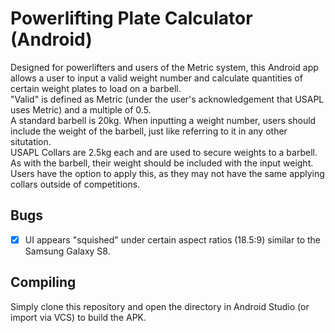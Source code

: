 # Powerlifting Plate Calculator (Android)

Designed for powerlifters and users of the Metric system, this Android app allows a user to input a valid weight number and calculate quantities of certain weight plates to load on a barbell. <br/>
"Valid" is defined as Metric (under the user's acknowledgement that USAPL uses Metric) and a multiple of 0.5. <br/>
A standard barbell is 20kg. When inputting a weight number, users should include the weight of the barbell, just like referring to it in any other situtation. <br/>
USAPL Collars are 2.5kg each and are used to secure weights to a barbell. As with the barbell, their weight should be included with the input weight. Users have the option to apply this, as they may not have the same applying collars outside of competitions.

## Bugs
- [x] UI appears "squished" under certain aspect ratios (18.5:9) similar to the Samsung Galaxy S8.

## Compiling
Simply clone this repository and open the directory in Android Studio (or import via VCS) to build the APK.
